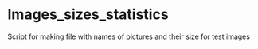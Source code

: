 # Images_sizes_statistics

Script for making file with names of pictures and their size for test images